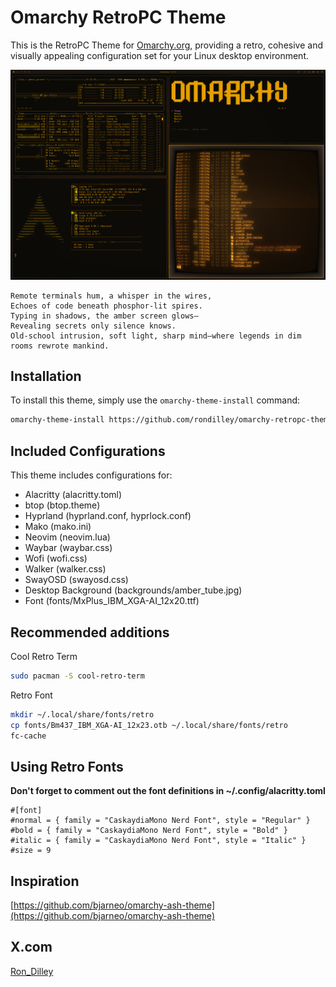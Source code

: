 # Omarchy RetroPC Theme

This is the RetroPC Theme for [Omarchy.org](https://omarchy.org), providing a retro, cohesive and visually appealing configuration set for your Linux desktop environment.

<p align="center">
  <img src="theme.png" alt="RetroPC Theme Preview">
</p>

```
Remote terminals hum, a whisper in the wires,
Echoes of code beneath phosphor-lit spires.
Typing in shadows, the amber screen glows—
Revealing secrets only silence knows.
Old-school intrusion, soft light, sharp mind—where legends in dim rooms rewrote mankind.
```

## Installation

To install this theme, simply use the `omarchy-theme-install` command:

```bash
omarchy-theme-install https://github.com/rondilley/omarchy-retropc-theme
```

## Included Configurations

This theme includes configurations for:

- Alacritty (alacritty.toml)
- btop (btop.theme)
- Hyprland (hyprland.conf, hyprlock.conf)
- Mako (mako.ini)
- Neovim (neovim.lua)
- Waybar (waybar.css)
- Wofi (wofi.css)
- Walker (walker.css)
- SwayOSD (swayosd.css)
- Desktop Background (backgrounds/amber_tube.jpg)
- Font (fonts/MxPlus_IBM_XGA-AI_12x20.ttf)

## Recommended additions
Cool Retro Term
```bash
sudo pacman -S cool-retro-term
```
Retro Font
```bash
mkdir ~/.local/share/fonts/retro
cp fonts/Bm437_IBM_XGA-AI_12x23.otb ~/.local/share/fonts/retro
fc-cache
```

## Using Retro Fonts

**Don't forget to comment out the font definitions in ~/.config/alacritty.toml**

```
#[font]
#normal = { family = "CaskaydiaMono Nerd Font", style = "Regular" }
#bold = { family = "CaskaydiaMono Nerd Font", style = "Bold" }
#italic = { family = "CaskaydiaMono Nerd Font", style = "Italic" }
#size = 9
```

## Inspiration
[https://github.com/bjarneo/omarchy-ash-theme](https://github.com/bjarneo/omarchy-ash-theme)

## X.com
[Ron_Dilley](https://x.com/Ron_Dilley)